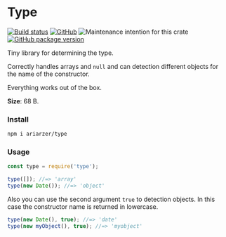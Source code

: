 # Type

[![Build status](https://travis-ci.org/ariarzer/type.svg?branch=master)](https://travis-ci.org/ariarzer/type)
[![GitHub](https://img.shields.io/github/license/mashape/apistatus.svg)](https://github.com/ariarzer/type/blob/master/LICENSE)
![Maintenance intention for this crate](https://img.shields.io/badge/maintenance-actively--developed-brightgreen.svg)
[![GitHub package version](https://img.shields.io/github/package-json/v/ariarzer/type.svg)](https://github.com/ariarzer/type)

Tiny library for determining the type.
 
Correctly handles arrays and `null` and can detection different objects for the name of the constructor.

Everything works out of the box.

__Size__: 68 B.

### Install

```sh
npm i ariarzer/type
```
 
### Usage

```js
const type = require('type');

type([]); //=> 'array'
type(new Date()); //=> 'object'
```

Also you can use the second argument `true` to detection objects.
In this case the constructor name is returned in lowercase.

```js
type(new Date(), true); //=> 'date'
type(new myObject(), true); //=> 'myobject'
```
